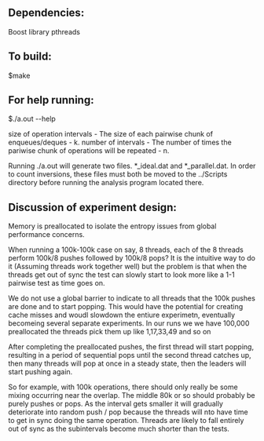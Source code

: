 ## Dependencies:
Boost library
pthreads

## To build:

$make

## For help running:

$./a.out --help

size of operation intervals - The size of each pairwise chunk of enqueues/deques - k.
number of intervals - The number of times the pariwise chunk of operations will be repeated - n. 

Running ./a.out will generate two files. *_ideal.dat and *_parallel.dat. In order to count inversions, these files must both be moved to the ../Scripts directory before running the analysis program located there.

## Discussion of experiment design:

Memory is preallocated to isolate the entropy issues from global performance concerns.

When running a 100k-100k case on say, 8 threads, each of the 8 threads perform 100k/8 pushes followed by 100k/8 pops? It is the intuitive way to do it (Assuming threads work together well) but the problem is that when the threads get out of sync the test can slowly start to look more like a 1-1 pairwise test as time goes on.

We do not use a global barrier to indicate to all threads that the 100k pushes are done and to start popping.  This would  have the potential for creating cache misses and woudl slowdown the entiure experimetn, eventually becomeing several separate experiments.  In our runs we we have 100,000 preallocated the threads pick them up like 1,17,33,49 and so on

After completing the preallocated pushes, the first thread will start popping, resulting in a period of sequential pops until the second thread catches up, then many threads will pop at once in a steady state, then the leaders will start pushing again.

So for example, with 100k operations, there should only really be some mixing occurring near the overlap.  The middle 80k or so should probably be purely pushes or pops.   As the interval gets smaller it will gradually deteriorate into random push / pop because the threads will nto have time to get in sync doing the same operation.  Threads are likely to fall entirely out of sync as the subintervals become much shorter than the tests.
